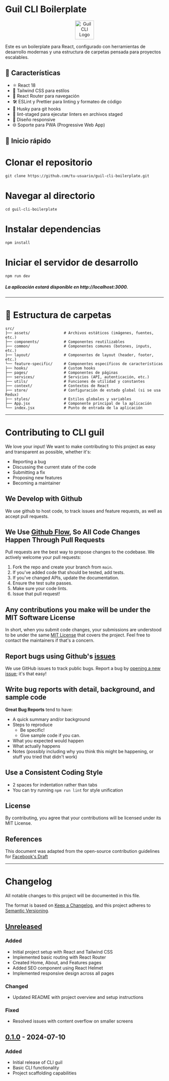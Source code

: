 # Guil CLI Boilerplate

<p align="center">
  <img src="https://res.cloudinary.com/dfgjenml4/image/upload/v1719332141/qjksfaro2bwdpjsm8fjx.png" alt="Guil CLI Logo" width="60" height="60">
</p>

Este es un boilerplate para React, configurado con herramientas de desarrollo modernas y una estructura de carpetas pensada para proyectos escalables.

## 🚀 Características

- ⚛️ React 18
- 🎨 Tailwind CSS para estilos
- 🧭 React Router para navegación
- 🛠 ESLint y Prettier para linting y formateo de código
- 🐶 Husky para git hooks
- 🚫 lint-staged para ejecutar linters en archivos staged
- 📱 Diseño responsive
- 🌐 Soporte para PWA (Progressive Web App)

## 🏁 Inicio rápido


# Clonar el repositorio
    git clone https://github.com/tu-usuario/guil-cli-boilerplate.git

# Navegar al directorio
    cd guil-cli-boilerplate

# Instalar dependencias
    npm install

# Iniciar el servidor de desarrollo
    npm run dev

##### La aplicación estará disponible en http://localhost:3000.


------------
 
# 📁 Estructura de carpetas

```
src/
├── assets/               # Archivos estáticos (imágenes, fuentes, etc.)
├── components/           # Componentes reutilizables
├── common/               # Componentes comunes (botones, inputs, etc.)
├── layout/               # Componentes de layout (header, footer, etc.)
└── feature-specific/     # Componentes específicos de características
├── hooks/                # Custom hooks
├── pages/                # Componentes de páginas
├── services/             # Servicios (API, autenticación, etc.)
├── utils/                # Funciones de utilidad y constantes
├── context/              # Contextos de React
├── store/                # Configuración de estado global (si se usa Redux)
├── styles/               # Estilos globales y variables
├── App.jsx               # Componente principal de la aplicación
└── index.jsx             # Punto de entrada de la aplicación
```

------------


# Contributing to CLI guil

We love your input! We want to make contributing to this project as easy and transparent as possible, whether it's:

- Reporting a bug
- Discussing the current state of the code
- Submitting a fix
- Proposing new features
- Becoming a maintainer

## We Develop with Github
We use github to host code, to track issues and feature requests, as well as accept pull requests.

## We Use [Github Flow](https://guides.github.com/introduction/flow/index.html), So All Code Changes Happen Through Pull Requests
Pull requests are the best way to propose changes to the codebase. We actively welcome your pull requests:

1. Fork the repo and create your branch from `main`.
2. If you've added code that should be tested, add tests.
3. If you've changed APIs, update the documentation.
4. Ensure the test suite passes.
5. Make sure your code lints.
6. Issue that pull request!

## Any contributions you make will be under the MIT Software License
In short, when you submit code changes, your submissions are understood to be under the same [MIT License](http://choosealicense.com/licenses/mit/) that covers the project. Feel free to contact the maintainers if that's a concern.

## Report bugs using Github's [issues](https://github.com/yourusername/cli-guil/issues)
We use GitHub issues to track public bugs. Report a bug by [opening a new issue](https://github.com/yourusername/cli-guil/issues/new); it's that easy!

## Write bug reports with detail, background, and sample code

**Great Bug Reports** tend to have:

- A quick summary and/or background
- Steps to reproduce
  - Be specific!
  - Give sample code if you can.
- What you expected would happen
- What actually happens
- Notes (possibly including why you think this might be happening, or stuff you tried that didn't work)

## Use a Consistent Coding Style

* 2 spaces for indentation rather than tabs
* You can try running `npm run lint` for style unification

## License
By contributing, you agree that your contributions will be licensed under its MIT License.

## References
This document was adapted from the open-source contribution guidelines for [Facebook's Draft](https://github.com/facebook/draft-js/blob/master/CONTRIBUTING.md)


------------

# Changelog

All notable changes to this project will be documented in this file.

The format is based on [Keep a Changelog](https://keepachangelog.com/en/1.0.0/),
and this project adheres to [Semantic Versioning](https://semver.org/spec/v2.0.0.html).

## [Unreleased]

### Added
- Initial project setup with React and Tailwind CSS
- Implemented basic routing with React Router
- Created Home, About, and Features pages
- Added SEO component using React Helmet
- Implemented responsive design across all pages

### Changed
- Updated README with project overview and setup instructions

### Fixed
- Resolved issues with content overflow on smaller screens

## [0.1.0] - 2024-07-10

### Added
- Initial release of CLI guil
- Basic CLI functionality
- Project scaffolding capabilities

[Unreleased]: https://github.com/yourusername/cli-guil/compare/v0.1.0...HEAD
[0.1.0]: https://github.com/yourusername/cli-guil/releases/tag/v0.1.0